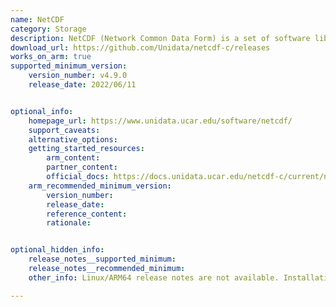 ```yaml
---
name: NetCDF
category: Storage
description: NetCDF (Network Common Data Form) is a set of software libraries and self-describing, machine-independent data formats that support the creation, access, and sharing of array-oriented scientific data.
download_url: https://github.com/Unidata/netcdf-c/releases
works_on_arm: true
supported_minimum_version:
    version_number: v4.9.0
    release_date: 2022/06/11


optional_info:
    homepage_url: https://www.unidata.ucar.edu/software/netcdf/
    support_caveats:
    alternative_options:
    getting_started_resources:
        arm_content:
        partner_content:
        official_docs: https://docs.unidata.ucar.edu/netcdf-c/current/netCDF-CMake.html
    arm_recommended_minimum_version:
        version_number:
        release_date:
        reference_content:
        rationale:


optional_hidden_info:
    release_notes__supported_minimum:
    release_notes__recommended_minimum:
    other_info: Linux/ARM64 release notes are not available. Installation and testing are done via the [tar archive](https://github.com/Unidata/netcdf-c/releases/tag/v4.9.0).

---
```


